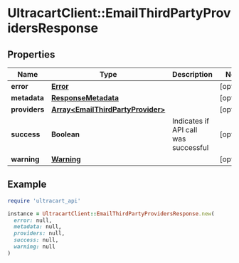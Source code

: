 # UltracartClient::EmailThirdPartyProvidersResponse

## Properties

| Name | Type | Description | Notes |
| ---- | ---- | ----------- | ----- |
| **error** | [**Error**](Error.md) |  | [optional] |
| **metadata** | [**ResponseMetadata**](ResponseMetadata.md) |  | [optional] |
| **providers** | [**Array&lt;EmailThirdPartyProvider&gt;**](EmailThirdPartyProvider.md) |  | [optional] |
| **success** | **Boolean** | Indicates if API call was successful | [optional] |
| **warning** | [**Warning**](Warning.md) |  | [optional] |

## Example

```ruby
require 'ultracart_api'

instance = UltracartClient::EmailThirdPartyProvidersResponse.new(
  error: null,
  metadata: null,
  providers: null,
  success: null,
  warning: null
)
```

